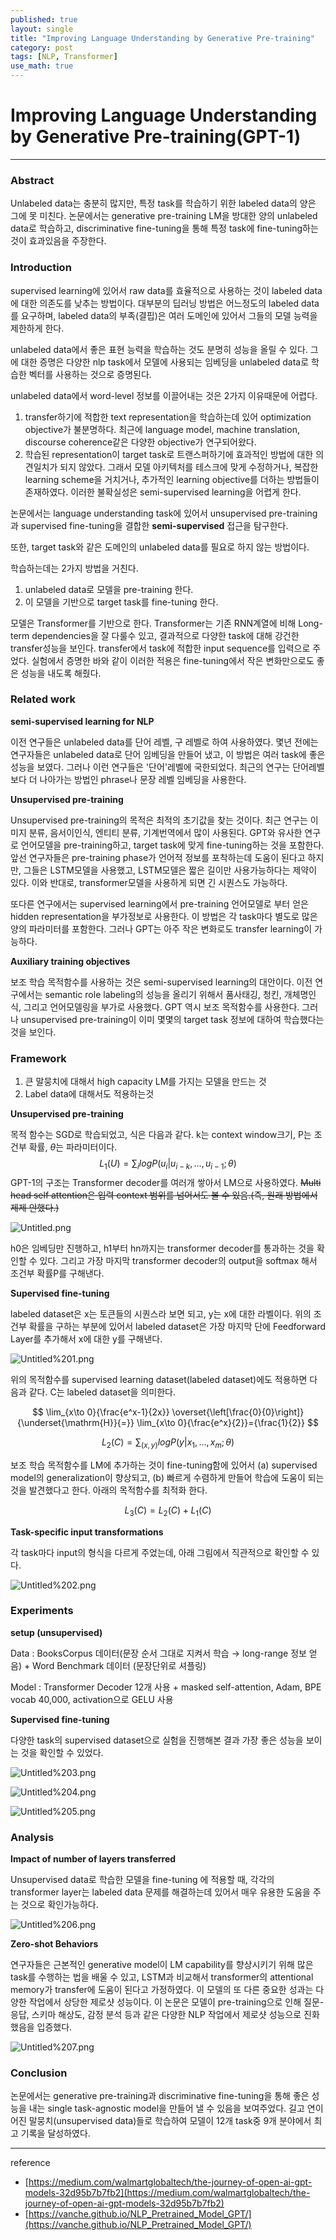 ```yaml
---
published: true
layout: single
title: "Improving Language Understanding by Generative Pre-training"
category: post
tags: [NLP, Transformer]
use_math: true
---
```



# Improving Language Understanding by Generative Pre-training(GPT-1)

---

### Abstract

Unlabeled data는 충분히 많지만, 특정 task를 학습하기 위한 labeled data의 양은 그에 못 미친다. 논문에서는 generative pre-training LM을 방대한 양의 unlabeled data로 학습하고, discriminative fine-tuning을 통해 특정 task에 fine-tuning하는 것이 효과있음을 주장한다.

### Introduction

supervised learning에 있어서 raw data를 효율적으로 사용하는 것이 labeled data 에 대한 의존도를 낮추는 방법이다. 대부분의 딥러닝 방법은 어느정도의 labeled data를 요구하며, labeled data의 부족(결핍)은 여러 도메인에 있어서 그들의 모델 능력을 제한하게 한다. 

unlabeled data에서 좋은 표현 능력을 학습하는 것도 분명히 성능을 올릴 수 있다. 그에 대한 증명은 다양한 nlp task에서 모델에 사용되는 임베딩을 unlabeled data로 학습한 벡터를 사용하는 것으로 증명된다. 

unlabeled data에서 word-level 정보를 이끌어내는 것은 2가지 이유때문에 어렵다.

1. transfer하기에 적합한 text representation을 학습하는데 있어 optimization objective가 불분명하다. 최근에 language model, machine translation, discourse coherence같은 다양한 objective가 연구되어왔다.
2. 학습된 representation이 target task로 트랜스퍼하기에 효과적인 방법에 대한 의견일치가 되지 않았다. 그래서 모델 아키텍처를 테스크에 맞게 수정하거나, 복잡한 learning scheme을 거치거나, 추가적인 learning objective를 더하는 방법들이 존재하였다. 이러한 불확실성은 semi-supervised learning을 어렵게 한다.

논문에서는 language understanding task에 있어서 unsupervised pre-training 과 supervised fine-tuning을 결합한 **semi-supervised** 접근을 탐구한다. 

또한, target task와 같은 도메인의 unlabeled data를 필요로 하지 않는 방법이다.

학습하는데는 2가지 방법을 거친다.

1. unlabeled data로 모델을 pre-training 한다.
2. 이 모델을 기반으로 target task를 fine-tuning 한다.

모델은 Transformer를 기반으로 한다. Transformer는 기존 RNN계열에 비해 Long-term dependencies을 잘 다룰수 있고, 결과적으로 다양한 task에 대해  강건한 transfer성능을 보인다. transfer에서 task에 적합한 input sequence를 입력으로 주었다. 실험에서 증명한 바와 같이 이러한 적용은 fine-tuning에서 작은 변화만으로도 좋은 성능을 내도록 해줬다.

### Related work

**semi-supervised learning for NLP**

이전 연구들은 unlabeled data를 단어 레벨, 구 레벨로 하여 사용하였다. 몇년 전에는 연구자들은 unlabeled data로 단어 임베딩을 만들어 냈고, 이 방법은 여러 task에 좋은 성능을 보였다. 그러나 이런 연구들은 '단어'레벨에 국한되었다. 최근의 연구는 단어레벨보다 더 나아가는 방법인 phrase나  문장 레벨 임베딩을 사용한다.

**Unsupervised pre-training**

Unsupervised pre-training의 목적은 최적의 초기값을 찾는 것이다.  최근 연구는 이미지 분류, 음서이인식, 엔티티 분류, 기계번역에서 많이 사용된다. GPT와 유사한 연구로 언어모델을 pre-training하고, target task에 맞게 fine-tuning하는 것을 포함한다. 앞선 연구자들은 pre-training phase가 언어적 정보를 포착하는데 도움이 된다고 하지만, 그들은 LSTM모델을 사용했고, LSTM모델은 짧은 길이만 사용가능하다는 제약이 있다. 이와 반대로, transformer모델을 사용하게 되면 긴 시퀀스도 가능하다. 

또다른 연구에서는 supervised learning에서 pre-training 언어모델로 부터 얻은 hidden representation을 부가정보로 사용한다. 이 방법은 각 task마다 별도로 많은 양의 파라미터를 포함한다. 그러나 GPT는 아주 작은 변화로도 transfer learning이 가능하다.

**Auxiliary training objectives**

보조 학습 목적함수를 사용하는 것은 semi-supervised learning의 대안이다. 이전 연구에서는 semantic role labeling의 성능을 올리기 위해서 품사태깅, 청킨, 개체명인식, 그리고 언어모델링을 부가로 사용했다. GPT 역시 보조 목적함수를 사용한다. 그러나 unsupervised pre-training이 이미 몇몇의 target task 정보에 대하여 학습했다는 것을 보인다.

### Framework

1. 큰 말뭉치에 대해서 high capacity LM를 가지는 모델을 만드는 것
2. Label data에 대해서도 적용하는것

**Unsupervised pre-training**

목적 함수는 SGD로 학습되었고, 식은 다음과 같다. k는 context window크기, P는 조건부 확률, $\theta$는 파라미터이다.
$$L_1(U) = \sum_i logP(u_i|u_{i-k}, ...,u_{i-1};\theta)$$
GPT-1의 구조는 Transformer decoder를 여러개 쌓아서 LM으로 사용하였다. ~~Multi head self attention은 입력 context 범위를 넘어서도 볼 수 있음.(즉, 원래 방법에서 제제 안했다.)~~

![Untitled.png](/assets/images/post/2021-07-02/Untitled.png)

h0은 임베딩만 진행하고, h1부터 hn까지는 transformer decoder를 통과하는 것을 확인할 수 있다. 그리고 가장 마지막 transformer decoder의 output을 softmax 해서 조건부 확률P를 구해낸다.

**Supervised fine-tuning**

labeled dataset은 x는 토큰들의 시퀀스라 보면 되고, y는 x에 대한 라벨이다. 위의 조건부 확률을 구하는 부분에 있어서 labeled dataset은 가장 마지막 단에 Feedforward Layer를 추가해서 x에 대한 y를 구해낸다.

![Untitled%201.png](/assets/images/post/2021-07-02/Untitled%201.png)

위의 목적함수를 supervised learning dataset(labeled dataset)에도 적용하면 다음과 같다. C는 labeled dataset을 의미한다.
>
$$
\lim_{x\to 0}{\frac{e^x-1}{2x}}
\overset{\left[\frac{0}{0}\right]}{\underset{\mathrm{H}}{=}}
\lim_{x\to 0}{\frac{e^x}{2}}={\frac{1}{2}}
$$

$$
L_2(C) = \sum_{(x,y)} 
logP(y|x_{1}, ...,x_{m};\theta)
$$

보조 학습 목적함수를 LM에 추가하는 것이 fine-tuning함에 있어서 (a) supervised model의 generalization이 향상되고, (b) 빠르게 수렴하게 만들어 학습에 도움이 되는 것을 발견했다고 한다. 아래의 목적함수를 최적화 한다.

$$L_3(C) = L_2(C)+L_1(C)$$

**Task-specific input transformations**

각 task마다 input의 형식을 다르게 주었는데, 아래 그림에서 직관적으로 확인할 수 있다. 

![Untitled%202.png](/assets/images/post/2021-07-02/Untitled%202.png)

### Experiments

**setup (unsupervised)**

Data : BooksCorpus 데이터(문장 순서 그대로 지켜서 학습 → long-range 정보 얻음) + Word Benchmark 데이터 (문장단위로 셔플링)

Model : Transformer Decoder 12개 사용 + masked self-attention, Adam, BPE vocab 40,000, activation으로 GELU 사용

**Supervised fine-tuning**

다양한 task의 supervised dataset으로 실험을 진행해본 결과 가장 좋은 성능을 보이는 것을 확인할 수 있었다.

![Untitled%203.png](/assets/images/post/2021-07-02/Untitled%203.png)

![Untitled%204.png](/assets/images/post/2021-07-02/Untitled%204.png)

![Untitled%205.png](/assets/images/post/2021-07-02/Untitled%205.png)

### Analysis

**Impact of number of layers transferred**

Unsupervised data로 학습한 모델을 fine-tuning 에 적용할 때, 각각의 transformer layer는 labeled data 문제를 해결하는데 있어서 매우 유용한 도움을 주는 것으로 확인가능하다.

![Untitled%206.png](/assets/images/post/2021-07-02/Untitled%206.png)

**Zero-shot Behaviors**

연구자들은 근본적인 generative model이 LM capability를 향상시키기 위해 많은 task를 수행하는 법을 배울 수 있고, LSTM과 비교해서 transformer의 attentional memory가 transfer에 도움이 된다고 가정하였다. 이 모델의 또 다른 중요한 성과는 다양한 작업에서 상당한 제로샷 성능이다. 이 논문은 모델이 pre-training으로 인해 질문-응답, 스키마 해상도, 감정 분석 등과 같은 다양한 NLP 작업에서 제로샷 성능으로 진화했음을 입증했다.

![Untitled%207.png](/assets/images/post/2021-07-02/Untitled%207.png)

### Conclusion

논문에서는 generative pre-training과 discriminative fine-tuning을 통해 좋은 성능을 내는 single task-agnostic model을 만들어 낼 수 있음을 보여주었다. 길고 연이어진 말뭉치(unsupervised data)들로 학습하여 모델이 12개 task중 9개 분야에서 최고 기록을 달성하였다. 

---

reference

- [https://medium.com/walmartglobaltech/the-journey-of-open-ai-gpt-models-32d95b7b7fb2](https://medium.com/walmartglobaltech/the-journey-of-open-ai-gpt-models-32d95b7b7fb2)
- [https://vanche.github.io/NLP_Pretrained_Model_GPT/](https://vanche.github.io/NLP_Pretrained_Model_GPT/)
